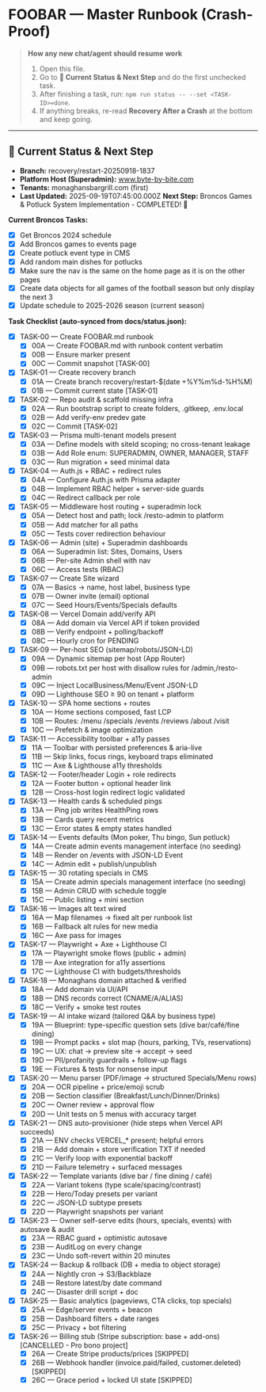 # FOOBAR — Master Runbook (Crash-Proof)

> **How any new chat/agent should resume work**
> 1) Open this file.
> 2) Go to **📍 Current Status & Next Step** and do the first unchecked task.
> 3) After finishing a task, run: `npm run status -- --set <TASK-ID>=done`.
> 4) If anything breaks, re-read **Recovery After a Crash** at the bottom and keep going.

---

## 📍 Current Status & Next Step
- **Branch:** recovery/restart-20250918-1837
- **Platform Host (Superadmin):** www.byte-by-bite.com
- **Tenants:** monaghansbargrill.com (first)
- **Last Updated:** 2025-09-19T07:45:00.000Z
**Next Step:** Broncos Games & Potluck System Implementation - COMPLETED! 🎉

**Current Broncos Tasks:**
- [x] Get Broncos 2024 schedule
- [x] Add Broncos games to events page  
- [x] Create potluck event type in CMS
- [x] Add random main dishes for potlucks
- [x] Make sure the nav is the same on the home page as it is on the other pages
- [x] Create data objects for all games of the football season but only display the next 3
- [x] Update schedule to 2025-2026 season (current season)

**Task Checklist (auto-synced from docs/status.json):**
<!-- TASKS-LIST:DO-NOT-EDIT-MANUALLY -->
- [x] TASK-00 — Create FOOBAR.md runbook
  - [x] 00A — Create FOOBAR.md with runbook content verbatim
  - [x] 00B — Ensure marker <!-- TASKS-LIST:DO-NOT-EDIT-MANUALLY --> present
  - [x] 00C — Commit snapshot [TASK-00]
- [x] TASK-01 — Create recovery branch
  - [x] 01A — Create branch recovery/restart-$(date +%Y%m%d-%H%M)
  - [x] 01B — Commit current state [TASK-01]
- [x] TASK-02 — Repo audit & scaffold missing infra
  - [x] 02A — Run bootstrap script to create folders, .gitkeep, .env.local
  - [x] 02B — Add verify-env predev gate
  - [x] 02C — Commit [TASK-02]
- [x] TASK-03 — Prisma multi-tenant models present
  - [x] 03A — Define models with siteId scoping; no cross-tenant leakage
  - [x] 03B — Add Role enum: SUPERADMIN, OWNER, MANAGER, STAFF
  - [x] 03C — Run migration + seed minimal data
- [x] TASK-04 — Auth.js + RBAC + redirect rules
  - [x] 04A — Configure Auth.js with Prisma adapter
  - [x] 04B — Implement RBAC helper + server-side guards
  - [x] 04C — Redirect callback per role
- [x] TASK-05 — Middleware host routing + superadmin lock
  - [x] 05A — Detect host and path; lock /resto-admin to platform
  - [x] 05B — Add matcher for all paths
  - [x] 05C — Tests cover redirection behaviour
- [x] TASK-06 — Admin (site) + Superadmin dashboards
  - [x] 06A — Superadmin list: Sites, Domains, Users
  - [x] 06B — Per-site Admin shell with nav
  - [x] 06C — Access tests (RBAC)
- [x] TASK-07 — Create Site wizard
  - [x] 07A — Basics → name, host label, business type
  - [x] 07B — Owner invite (email) optional
  - [x] 07C — Seed Hours/Events/Specials defaults
- [x] TASK-08 — Vercel Domain add/verify API
  - [x] 08A — Add domain via Vercel API if token provided
  - [x] 08B — Verify endpoint + polling/backoff
  - [x] 08C — Hourly cron for PENDING
- [x] TASK-09 — Per-host SEO (sitemap/robots/JSON-LD)
  - [x] 09A — Dynamic sitemap per host (App Router)
  - [x] 09B — robots.txt per host with disallow rules for /admin,/resto-admin
  - [x] 09C — Inject LocalBusiness/Menu/Event JSON-LD
  - [x] 09D — Lighthouse SEO ≥ 90 on tenant + platform
- [x] TASK-10 — SPA home sections + routes
  - [x] 10A — Home sections composed, fast LCP
  - [x] 10B — Routes: /menu /specials /events /reviews /about /visit
  - [x] 10C — Prefetch & image optimization
- [x] TASK-11 — Accessibility toolbar + a11y passes
  - [x] 11A — Toolbar with persisted preferences & aria-live
  - [x] 11B — Skip links, focus rings, keyboard traps eliminated
  - [x] 11C — Axe & Lighthouse a11y thresholds
- [x] TASK-12 — Footer/header Login + role redirects
  - [x] 12A — Footer button + optional header link
  - [x] 12B — Cross-host login redirect logic validated
- [x] TASK-13 — Health cards & scheduled pings
  - [x] 13A — Ping job writes HealthPing rows
  - [x] 13B — Cards query recent metrics
  - [x] 13C — Error states & empty states handled
- [x] TASK-14 — Events defaults (Mon poker, Thu bingo, Sun potluck)
  - [x] 14A — Create admin events management interface (no seeding)
  - [x] 14B — Render on /events with JSON-LD Event
  - [x] 14C — Admin edit + publish/unpublish
- [x] TASK-15 — 30 rotating specials in CMS
  - [x] 15A — Create admin specials management interface (no seeding)
  - [x] 15B — Admin CRUD with schedule toggle
  - [x] 15C — Public listing + mini section
- [x] TASK-16 — Images alt text wired
  - [x] 16A — Map filenames → fixed alt per runbook list
  - [x] 16B — Fallback alt rules for new media
  - [x] 16C — Axe pass for images
- [x] TASK-17 — Playwright + Axe + Lighthouse CI
  - [x] 17A — Playwright smoke flows (public + admin)
  - [x] 17B — Axe integration for a11y assertions
  - [x] 17C — Lighthouse CI with budgets/thresholds
- [x] TASK-18 — Monaghans domain attached & verified
  - [x] 18A — Add domain via UI/API
  - [x] 18B — DNS records correct (CNAME/A/ALIAS)
  - [x] 18C — Verify + smoke test routes
- [x] TASK-19 — AI intake wizard (tailored Q&A by business type)
  - [x] 19A — Blueprint: type-specific question sets (dive bar/café/fine dining)
  - [x] 19B — Prompt packs + slot map (hours, parking, TVs, reservations)
  - [x] 19C — UX: chat → preview site → accept → seed
  - [x] 19D — PII/profanity guardrails + follow-up flags
  - [x] 19E — Fixtures & tests for nonsense input
- [x] TASK-20 — Menu parser (PDF/image → structured Specials/Menu rows)
  - [x] 20A — OCR pipeline + price/emoji scrub
  - [x] 20B — Section classifier (Breakfast/Lunch/Dinner/Drinks)
  - [x] 20C — Owner review + approval flow
  - [x] 20D — Unit tests on 5 menus with accuracy target
- [x] TASK-21 — DNS auto-provisioner (hide steps when Vercel API succeeds)
  - [x] 21A — ENV checks VERCEL_* present; helpful errors
  - [x] 21B — Add domain + store verification TXT if needed
  - [x] 21C — Verify loop with exponential backoff
  - [x] 21D — Failure telemetry + surfaced messages
- [x] TASK-22 — Template variants (dive bar / fine dining / café)
  - [x] 22A — Variant tokens (type scale/spacing/contrast)
  - [x] 22B — Hero/Today presets per variant
  - [x] 22C — JSON-LD subtype presets
  - [x] 22D — Playwright snapshots per variant
- [x] TASK-23 — Owner self-serve edits (hours, specials, events) with autosave & audit
  - [x] 23A — RBAC guard + optimistic autosave
  - [x] 23B — AuditLog on every change
  - [x] 23C — Undo soft-revert within 20 minutes
- [x] TASK-24 — Backup & rollback (DB + media to object storage)
  - [x] 24A — Nightly cron → S3/Backblaze
  - [x] 24B — Restore latest/by date command
  - [x] 24C — Disaster drill script + doc
- [x] TASK-25 — Basic analytics (pageviews, CTA clicks, top specials)
  - [x] 25A — Edge/server events + beacon
  - [x] 25B — Dashboard filters + date ranges
  - [x] 25C — Privacy + bot filtering
- [x] TASK-26 — Billing stub (Stripe subscription: base + add-ons) [CANCELLED - Pro bono project]
  - [x] 26A — Create Stripe products/prices [SKIPPED]
  - [x] 26B — Webhook handler (invoice.paid/failed, customer.deleted) [SKIPPED]
  - [x] 26C — Grace period + locked UI state [SKIPPED]
